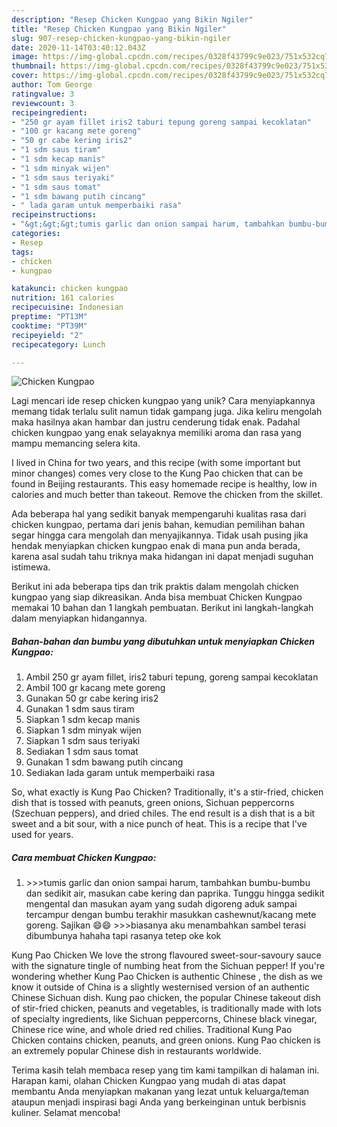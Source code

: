 ```yaml
---
description: "Resep Chicken Kungpao yang Bikin Ngiler"
title: "Resep Chicken Kungpao yang Bikin Ngiler"
slug: 907-resep-chicken-kungpao-yang-bikin-ngiler
date: 2020-11-14T03:40:12.043Z
image: https://img-global.cpcdn.com/recipes/0328f43799c9e023/751x532cq70/chicken-kungpao-foto-resep-utama.jpg
thumbnail: https://img-global.cpcdn.com/recipes/0328f43799c9e023/751x532cq70/chicken-kungpao-foto-resep-utama.jpg
cover: https://img-global.cpcdn.com/recipes/0328f43799c9e023/751x532cq70/chicken-kungpao-foto-resep-utama.jpg
author: Tom George
ratingvalue: 3
reviewcount: 3
recipeingredient:
- "250 gr ayam fillet iris2 taburi tepung goreng sampai kecoklatan"
- "100 gr kacang mete goreng"
- "50 gr cabe kering iris2"
- "1 sdm saus tiram"
- "1 sdm kecap manis"
- "1 sdm minyak wijen"
- "1 sdm saus teriyaki"
- "1 sdm saus tomat"
- "1 sdm bawang putih cincang"
- " lada garam untuk memperbaiki rasa"
recipeinstructions:
- "&gt;&gt;&gt;tumis garlic dan onion sampai harum, tambahkan bumbu-bumbu dan sedikit air, masukan cabe kering dan paprika. Tunggu hingga sedikit mengental dan masukan ayam yang sudah digoreng aduk sampai tercampur dengan bumbu terakhir masukkan cashewnut/kacang mete goreng. Sajikan 😄😄 &gt;&gt;&gt;biasanya aku menambahkan sambel terasi dibumbunya hahaha tapi rasanya tetep oke kok"
categories:
- Resep
tags:
- chicken
- kungpao

katakunci: chicken kungpao 
nutrition: 161 calories
recipecuisine: Indonesian
preptime: "PT13M"
cooktime: "PT39M"
recipeyield: "2"
recipecategory: Lunch

---
```



![Chicken Kungpao](https://img-global.cpcdn.com/recipes/0328f43799c9e023/751x532cq70/chicken-kungpao-foto-resep-utama.jpg)

Lagi mencari ide resep chicken kungpao yang unik? Cara menyiapkannya memang tidak terlalu sulit namun tidak gampang juga. Jika keliru mengolah maka hasilnya akan hambar dan justru cenderung tidak enak. Padahal chicken kungpao yang enak selayaknya memiliki aroma dan rasa yang mampu memancing selera kita.

I lived in China for two years, and this recipe (with some important but minor changes) comes very close to the Kung Pao chicken that can be found in Beijing restaurants. This easy homemade recipe is healthy, low in calories and much better than takeout. Remove the chicken from the skillet.

Ada beberapa hal yang sedikit banyak mempengaruhi kualitas rasa dari chicken kungpao, pertama dari jenis bahan, kemudian pemilihan bahan segar hingga cara mengolah dan menyajikannya. Tidak usah pusing jika hendak menyiapkan chicken kungpao enak di mana pun anda berada, karena asal sudah tahu triknya maka hidangan ini dapat menjadi suguhan istimewa.


Berikut ini ada beberapa tips dan trik praktis dalam mengolah chicken kungpao yang siap dikreasikan. Anda bisa membuat Chicken Kungpao memakai 10 bahan dan 1 langkah pembuatan. Berikut ini langkah-langkah dalam menyiapkan hidangannya.

<!--inarticleads1-->

##### Bahan-bahan dan bumbu yang dibutuhkan untuk menyiapkan Chicken Kungpao:

1. Ambil 250 gr ayam fillet, iris2 taburi tepung, goreng sampai kecoklatan
1. Ambil 100 gr kacang mete goreng
1. Gunakan 50 gr cabe kering iris2
1. Gunakan 1 sdm saus tiram
1. Siapkan 1 sdm kecap manis
1. Siapkan 1 sdm minyak wijen
1. Siapkan 1 sdm saus teriyaki
1. Sediakan 1 sdm saus tomat
1. Gunakan 1 sdm bawang putih cincang
1. Sediakan  lada garam untuk memperbaiki rasa


So, what exactly is Kung Pao Chicken? Traditionally, it&#39;s a stir-fried, chicken dish that is tossed with peanuts, green onions, Sichuan peppercorns (Szechuan peppers), and dried chiles. The end result is a dish that is a bit sweet and a bit sour, with a nice punch of heat. This is a recipe that I&#39;ve used for years. 

<!--inarticleads2-->

##### Cara membuat Chicken Kungpao:

1. &gt;&gt;&gt;tumis garlic dan onion sampai harum, tambahkan bumbu-bumbu dan sedikit air, masukan cabe kering dan paprika. Tunggu hingga sedikit mengental dan masukan ayam yang sudah digoreng aduk sampai tercampur dengan bumbu terakhir masukkan cashewnut/kacang mete goreng. Sajikan 😄😄 &gt;&gt;&gt;biasanya aku menambahkan sambel terasi dibumbunya hahaha tapi rasanya tetep oke kok


Kung Pao Chicken We love the strong flavoured sweet-sour-savoury sauce with the signature tingle of numbing heat from the Sichuan pepper! If you&#39;re wondering whether Kung Pao Chicken is authentic Chinese , the dish as we know it outside of China is a slightly westernised version of an authentic Chinese Sichuan dish. Kung pao chicken, the popular Chinese takeout dish of stir-fried chicken, peanuts and vegetables, is traditionally made with lots of specialty ingredients, like Sichuan peppercorns, Chinese black vinegar, Chinese rice wine, and whole dried red chilies. Traditional Kung Pao Chicken contains chicken, peanuts, and green onions. Kung Pao chicken is an extremely popular Chinese dish in restaurants worldwide. 

Terima kasih telah membaca resep yang tim kami tampilkan di halaman ini. Harapan kami, olahan Chicken Kungpao yang mudah di atas dapat membantu Anda menyiapkan makanan yang lezat untuk keluarga/teman ataupun menjadi inspirasi bagi Anda yang berkeinginan untuk berbisnis kuliner. Selamat mencoba!
